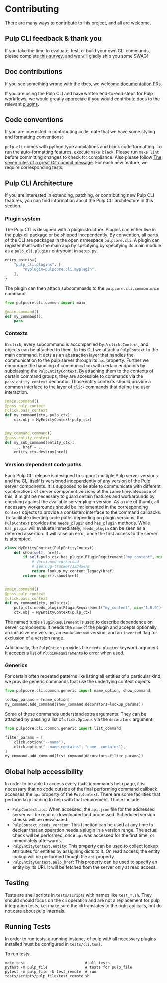 # Contributing

There are many ways to contribute to this project, and all are welcome.

## Pulp CLI feedback & thank you

If you take the time to evaluate, test, or build your own CLI commands, please complete [this survey](https://forms.gle/ca1nxVVkNivEeE5m8), and we will gladly ship you some SWAG!

## Doc contributions

If you see something wrong with the docs, we welcome [documentation PRs](https://github.com/pulp/pulp-cli).

If you are using the Pulp CLI and have written end-to-end steps for Pulp workflows, we would greatly appreciate if you would contribute docs to the relevant [plugins](https://docs.pulpproject.org/pulpcore/plugins/index.html).


## Code conventions

If you are interested in contributing code, note that we have some styling and formatting conventions:

`pulp-cli` comes with python type annotations and black code formatting.
To run the auto-formatting features, execute `make black`.
Please run `make lint` before committing changes to check for compliance.
Also please follow [The seven rules of a great Git commit message](https://chris.beams.io/posts/git-commit/).
For each new feature, we require corresponding tests.

## Pulp CLI Architecture

If you are interested in extending, patching, or contributing new Pulp CLI features, you can find information about the Pulp CLI architecture in this section.  

### Plugin system

The Pulp CLI is designed with a plugin structure. Plugins can either live in the pulp-cli package or be shipped independently.
By convention, all parts of the CLI are packages in the open namespace `pulpcore.cli`.
A plugin can register itself with the main app by specifying by specifying its main module as a `pulp_cli.plugins` entrypoint in `setup.py`.

```python
entry_points={
    "pulp_cli.plugins": [
        "myplugin=pulpcore.cli.myplugin",
    ],
}
```

The plugin can then attach subcommands to the `pulpcore.cli.common.main` command.

```python
from pulpcore.cli.common import main

@main.command()
def my_command():
    pass
```

### Contexts

In `click`, every subcommand is accompanied by a `click.Context`, and objects can be attached to them.
In this CLI we attach a `PulpContext` to the main command.
It acts as an abstraction layer that handles the communication to the pulp server through its `api` property.
Further we encourage the handling of communication with certain endpoints by subclassing the `PulpEntityContext`.
By attaching them to the contexts of certain command groups, they are accessible to commands via the `pass_entity_context` decorator.
Those entity contexts should provide a common interface to the layer of `click` commands that define the user interaction.

```python
@main.command()
@pass_pulp_context
@click.pass_context
def my_command(ctx, pulp_ctx):
    ctx.obj = MyEntityContext(pulp_ctx)


@my_command.command()
@pass_entity_context
def my_sub_command(entity_ctx):
    ... href = ...
    entity_ctx.destroy(href)
```

### Version dependent code paths

Each Pulp CLI release is designed to support multiple Pulp server versions and the CLI itself is versioned independently of any version of the Pulp server components.
It is supposed to be able to communicate with different combinations of server component versions at the same time.
Because of this, it might be necessary to guard certain features and workarounds by checking against the available server plugin version.
As a rule of thumb, all necessary workarounds should be implemented in the corresponding `Context` objects to provide a consistent interface to the command callbacks.
To facilitate diverting code paths depending on plugin versions, the `PulpContext` provides the `needs_plugin` and `has_plugin` methods.
While `has_plugin` will evaluete immediately, `needs_plugin` can be seen as a deferred assertion.
It will raise an error, once the first access to the server is attempted.

```python
class MyEntityContext(PulpEntityContext):
    def show(self, href):
        if self.pulp_ctx.has_plugin(PluginRequirement("my_content", min="1.2.3", inverted=True)):
            # Versioned workaroud
            # see bug-tracker/12345678
            return lookup_my_content_legacy(href)
        return super().show(href)


@main.command()
@pass_pulp_context
@click.pass_context
def my_command(ctx, pulp_ctx):
    pulp_ctx.needs_plugin(PluginRequirement("my_content", min="1.0.0"))
    ctx.obj = MyEntityContext(pulp_ctx)
```

The named tuple `PluginRequirement` is used to describe dependence on server components.
It needs the `name` of the plugin and accepts optionally an inclusive `min` version,
an exclusive `max` version, and an `inverted` flag for exclusion of a version range.

Additionally, the `PulpOption` provides the `needs_plugins` keyword argument.
It accepts a list of `PluginRequirements` to error when used.

### Generics

For certain often repeated patterns like listing all entities of a particular kind,
we provide generic commands that use the underlying context objects.

```python
from pulpcore.cli.common.generic import name_option, show_command,

lookup_params = [name_option]
my_command.add_command(show_command(decorators=lookup_params))
```

Some of these commands understand extra arguments.
They can be attached by passing a list of `click.Options` via the `decorators` argument.

```python
from pulpcore.cli.common.generic import list_command,

filter_params = [
    click.option("--name"),
    click.option("--name-contains", "name__contains"),
]
my_command.add_command(list_command(decorators=filter_params))
```

## Global help accessibility

In order to be able to access every (sub-)commands help page,
it is necessary that no code outside of the final performing command callback accesses the `api` property of the `PulpContext`.
There are some facilities that perform lazy loading to help with that requirement.
Those include:
  - `PulpContext.api`: When accessed, the `api.json` file for the addressed server will be read or downloaded and processed.
    Scheduled version checks will be reevaluated.
  - `PulpContext.needs_version`: This function can be used at any time to declear that an operation needs a plugin in a version range.
    The actual check will be performed, once `api` was accessed for the first time, or immediately afterwards.
  - `PulpEntityContext.entity`: This property can be used to collect lookup attributes for entities by assigining dicts to it.
    On read access, the entity lookup will be performed though the `api` property.
  - `PulpEntityContext.pulp_href`: This property can be used to specify an entity by its URI.
    It will be fetched from the server only at read access.

## Testing

Tests are shell scripts in `tests/scripts` with names like `test_*.sh`.
They should should focus on the cli operation and are not a replacement for pulp integration tests;
i.e. make sure the cli translates to the right api calls, but do not care about pulp internals.

## Running Tests

In order to run tests, a running instance of pulp with all necessary plugins installed must be
configured in `tests/cli.toml`.

To run tests:

```
make test                           # all tests
pytest -m pulp_file                 # tests for pulp_file
pytest -m pulp_file -k test_remote  # run tests/scripts/pulp_file/test_remote.sh
```

